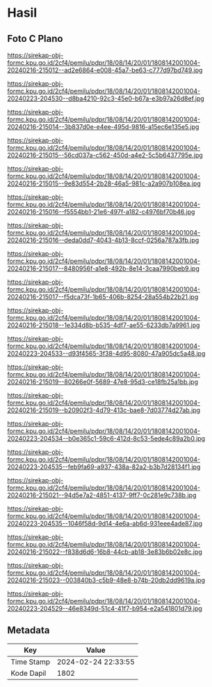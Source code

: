 # Hasil

## Foto C Plano

https://sirekap-obj-formc.kpu.go.id/2cf4/pemilu/pdpr/18/08/14/20/01/1808142001004-20240216-215012--ad2e6864-e008-45a7-be63-c777d97bd749.jpg

https://sirekap-obj-formc.kpu.go.id/2cf4/pemilu/pdpr/18/08/14/20/01/1808142001004-20240223-204530--d8ba4210-92c3-45e0-b67a-e3b97a26d8ef.jpg

https://sirekap-obj-formc.kpu.go.id/2cf4/pemilu/pdpr/18/08/14/20/01/1808142001004-20240216-215014--3b837d0e-e4ee-495d-9816-a15ec6e135e5.jpg

https://sirekap-obj-formc.kpu.go.id/2cf4/pemilu/pdpr/18/08/14/20/01/1808142001004-20240216-215015--56cd037a-c562-450d-a4e2-5c5b6437795e.jpg

https://sirekap-obj-formc.kpu.go.id/2cf4/pemilu/pdpr/18/08/14/20/01/1808142001004-20240216-215015--9e83d554-2b28-46a5-981c-a2a907b108ea.jpg

https://sirekap-obj-formc.kpu.go.id/2cf4/pemilu/pdpr/18/08/14/20/01/1808142001004-20240216-215016--f5554bb1-21e6-497f-a182-c4976bf70b46.jpg

https://sirekap-obj-formc.kpu.go.id/2cf4/pemilu/pdpr/18/08/14/20/01/1808142001004-20240216-215016--deda0dd7-4043-4b13-8ccf-0256a787a3fb.jpg

https://sirekap-obj-formc.kpu.go.id/2cf4/pemilu/pdpr/18/08/14/20/01/1808142001004-20240216-215017--8480956f-a1e8-492b-8e14-3caa7990beb9.jpg

https://sirekap-obj-formc.kpu.go.id/2cf4/pemilu/pdpr/18/08/14/20/01/1808142001004-20240216-215017--f5dca73f-1b65-406b-8254-28a554b22b21.jpg

https://sirekap-obj-formc.kpu.go.id/2cf4/pemilu/pdpr/18/08/14/20/01/1808142001004-20240216-215018--1e334d8b-b535-4df7-ae55-6233db7a9961.jpg

https://sirekap-obj-formc.kpu.go.id/2cf4/pemilu/pdpr/18/08/14/20/01/1808142001004-20240223-204533--d93f4565-3f38-4d95-8080-47a905dc5a48.jpg

https://sirekap-obj-formc.kpu.go.id/2cf4/pemilu/pdpr/18/08/14/20/01/1808142001004-20240216-215019--80266e0f-5689-47e8-95d3-ce18fb25a1bb.jpg

https://sirekap-obj-formc.kpu.go.id/2cf4/pemilu/pdpr/18/08/14/20/01/1808142001004-20240216-215019--b20902f3-4d79-413c-bae8-7d03774d27ab.jpg

https://sirekap-obj-formc.kpu.go.id/2cf4/pemilu/pdpr/18/08/14/20/01/1808142001004-20240223-204534--b0e365c1-59c6-412d-8c53-5ede4c89a2b0.jpg

https://sirekap-obj-formc.kpu.go.id/2cf4/pemilu/pdpr/18/08/14/20/01/1808142001004-20240223-204535--feb9fa69-a937-438a-82a2-b3b7d28134f1.jpg

https://sirekap-obj-formc.kpu.go.id/2cf4/pemilu/pdpr/18/08/14/20/01/1808142001004-20240216-215021--94d5e7a2-4851-4137-9ff7-0c281e9c738b.jpg

https://sirekap-obj-formc.kpu.go.id/2cf4/pemilu/pdpr/18/08/14/20/01/1808142001004-20240223-204535--1046f58d-9d14-4e6a-ab6d-931eee4ade87.jpg

https://sirekap-obj-formc.kpu.go.id/2cf4/pemilu/pdpr/18/08/14/20/01/1808142001004-20240216-215022--f838d6d6-16b8-44cb-ab18-3e83b6b02e8c.jpg

https://sirekap-obj-formc.kpu.go.id/2cf4/pemilu/pdpr/18/08/14/20/01/1808142001004-20240216-215023--003840b3-c5b9-48e8-b74b-20db2dd9619a.jpg

https://sirekap-obj-formc.kpu.go.id/2cf4/pemilu/pdpr/18/08/14/20/01/1808142001004-20240223-204529--46e8349d-51c4-41f7-b954-e2a541801d79.jpg


## Metadata

| Key        | Value               |
| ---------- | ------------------- |
| Time Stamp | 2024-02-24 22:33:55 |
| Kode Dapil | 1802                |



